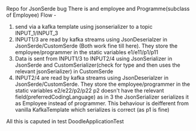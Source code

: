 Repo for JsonSerde bug
There is and employee and Programme(subclass of Employee)
Flow -
1. send via a kafka template using jsonserializer to a topic INPUT_1/INPUT_3
2. INPUT1/3 are read by kafka streams using JsonDeserialzer in JsonSerde/CustomSerde (Both work fine till here). They store the employee/programmer in the static variables e1/e11/p1/p11
3. Data is sent from INPUT1/3 to INPUT2/4 using JsonSerializer in JsonSerde and CustomSerializer(check for type and then uses the relevant jsonSerializer) in CustomSerde
4. INPUT2/4 are read by kafka streams using JsonDeserialzer in JsonSerde/CustomSerde. They store the employee/programmer in the static variables e2/e22/p2/p22
p2 doesn't have the relevant field(preferredCodingLanguage) as in 3 the JsonSerializer serializes it as Employee instead of programmer.
This behaviour is deifferent from vanilla KafkaTemplate which serializes is correct (as p1 is fine)

All this is caputed in test DoodleApplicationTest
